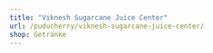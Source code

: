 ```yaml
---
title: "Viknesh Sugarcane Juice Center"
url: /puducherry/viknesh-sugarcane-juice-center/
shop: Getränke
---
```

